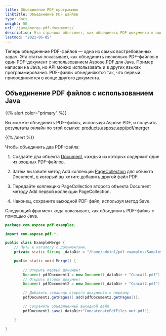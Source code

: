 ```yaml
---
title: Объединение PDF программно
linktitle: Объединение PDF файлов
type: docs
weight: 50
url: /java/merge-pdf-documents/
description: Эта страница объясняет, как объединить PDF-документы в один PDF-файл с помощью Java.
lastmod: "2021-06-05"
---
```


Теперь объединение PDF-файлов — одна из самых востребованных задач.
Эта статья показывает, как объединить несколько PDF-файлов в один PDF-документ с использованием Aspose.PDF для Java. Пример написан на Java, но API можно использовать и в других языках программирования. PDF-файлы объединяются так, что первый присоединяется в конце другого документа.

## Объединение PDF файлов с использованием Java

{{% alert color="primary" %}}

Вы можете объединить PDF-файлы, используя Aspose.PDF, и получить результаты онлайн по этой ссылке: [products.aspose.app/pdf/merger](https://products.aspose.app/pdf/merger)

{{% /alert %}}

Чтобы объединить два PDF-файла:

1. Создайте два объекта [Document](https://reference.aspose.com/pdf/java/com.aspose.pdf/class-use/Document), каждый из которых содержит один из входных PDF-файлов.

1. Затем вызовите метод Add коллекции [PageCollection](https://reference.aspose.com/pdf/java/com.aspose.pdf/class-use/PageCollection) для объекта Document, в который вы хотите добавить другой файл PDF.
1. Передайте коллекцию PageCollection второго объекта Document методу Add первой коллекции PageCollection.
1. Наконец, сохраните выходной PDF-файл, используя метод Save.

Следующий фрагмент кода показывает, как объединить PDF-файлы с помощью Java.

```java
package com.aspose.pdf.examples;

import com.aspose.pdf.*;

public class ExampleMerge {
    // Путь к каталогу с документами.
    private static String _dataDir = "/home/admin1/pdf-examples/Samples/";

    public static void Merge() {
        
        // Открыть первый документ
        Document pdfDocument1 = new Document(_dataDir + "Concat1.pdf");
        // Открыть второй документ
        Document pdfDocument2 = new Document(_dataDir + "Concat2.pdf");

        // Добавить страницы второго документа к первому
        pdfDocument1.getPages().add(pdfDocument2.getPages());

        // Сохранить объединенный выходной файл
        pdfDocument1.save(_dataDir+"ConcatenatePdfFiles_out.pdf");

    }

}
```